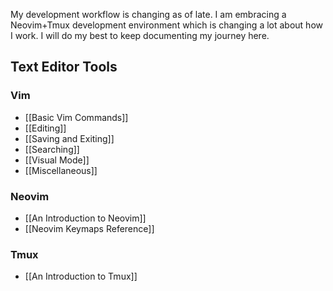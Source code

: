 My development workflow is changing as of late. I am embracing a Neovim+Tmux development environment which is changing a lot about how I work.  I will do my best to keep documenting my journey here.

## Text Editor Tools

### Vim

- [[Basic Vim Commands]]
- [[Editing]]
- [[Saving and Exiting]]
- [[Searching]]
- [[Visual Mode]]
- [[Miscellaneous]]

### Neovim

* [[An Introduction to Neovim]]
* [[Neovim Keymaps Reference]]

### Tmux

* [[An Introduction to Tmux]]
